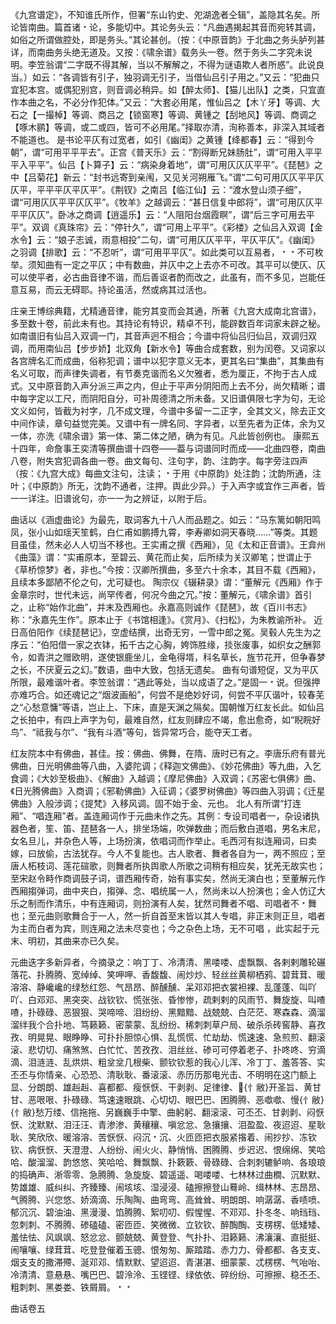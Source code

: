 <!-- { "loadSidebar": true } -->
《九宫谱定》，不知谁氏所作，但署“东山钓史、夗湖逸者仝辑”，盖隐其名矣。所论皆南曲。篇首诸﹡论，多能切中。其论务头云：“凡曲遇揭起其音而宛转其调，如俗之所谓做腔处，即是务头。”其论甚创。（按：《中原音韵》于北曲之务头胪列甚详，而南曲务头绝无道及。又按：《啸余谱》载务头一卷。然于务头二字究未说明。李笠翁谓“二字既不得其解，当以不解解之，不得为谜语欺人者所惑”。此说良当。）如云：“各调皆有引子，独羽调无引子，当借仙吕引子用之。”又云：“犯曲只宜犯本宫。或偶犯别宫，则音调必稍异。如【醉太师】、【猫儿出队】之类，只宜直作本曲之名，不必分作犯体。”又云：“大套必用尾，惟仙吕之【木丫牙】等调、大石之【一撮棹】等调、商吕之【锁窗寒】等调、黄锺之【刮地风】等调、商调之【啄木鹂】等调，或二或四，皆可不必用尾。”择取亦清，洵称善本，非深入其域者不能道也。
是书论平仄有过宽者，如引《幽闺》之黄锺【绛都春】云：“得到今朝”，谓“可用平平平去”。正宫《普天乐》云：“割得断兄妹肠肚”，谓“可用入平平平入平平”。仙吕【卜算子】云：“病染身着地”，谓“可用仄仄仄平平”。《琵琶》之中【吕菊花】新云：“封书远寄到亲闱，又见关河朔雁飞。”谓“二句可用仄仄平平仄仄平，平平平仄平仄平”。《荆钗》之南吕【临江仙】云：“渡水登山须子细”，谓“可用仄仄平平仄仄平”。《牧羊》之越调云：“甚日信复中郎将”，谓“可用仄仄平平平仄仄”。卧冰之商调【逍遥乐】云：“人阻阳台烟霞瞑”，谓“后三字可用去平平”。双调《真珠帘》云：“停针久”，谓“可用上平平”。《彩楼》之仙吕入双调【金水令】云：“娘子志诚，雨意相投”二句，谓“可用仄仄平平，平仄平仄”。《幽闺》之羽调【排歌】云：“不忍听”，谓“可用平平仄”。如此类可以互易者，﹡﹡不可枚举。须知曲有一定之平仄；中有数曲，并仄中之上去亦不可改。其平可以使仄、仄可以使平者，必古曲音律不谐，而后善讴者酌而改之，此虽有，而不多见，岂能任意互易，而云无碍耶。持论虽活，然或病其过活也。


庄亲王博综典籍，尤精通音律，能穷其变而会其通，所著《九宫大成南北宫谱》，多至数十卷，前此未有也。其持论有特识，精卓不刊，能辟数百年词家未辟之秘。如南谱旧有仙吕入双调一门，其音声迥不相合；今谱中将仙吕归仙吕，双调归双调，而用南仙吕【步步娇】北双角【新水令】等曲合成套数，别为闰卷。又词家以各宫牌名汇而成曲，俗称犯调；谱中以犯字意义无本，更其名曰“集曲”，其集曲有名义可取，而声律失调者，有节奏克谐而名义欠雅者，悉为厘正，不拘于古人成式。又中原音韵入声分派三声之内，但止于平声分阴阳而上去不分，尚欠精晰；谱中每字定以工尺，而阴阳自分，可补周德清之所未备。又旧谱俱限七字为句，无论文义如何，皆截为衬字，几不成文理，今谱中多留一二正字，全其文义，除去正文中间作读，章句益觉完美。又谱中有一牌名同、字异者，以至先者为正体，余为又一体，亦洗《啸余谱》第一体、第二体之陋，确为有见。凡此皆创例也。
康熙五十四年，命詹事王奕清等撰曲谱十四卷——葢与词谱同时而成——北曲四卷，南曲八卷，附失宫犯调各曲一卷。曲文每句、注句字，韵、注韵字。每字旁注四声（按：《九宫大成》每曲文注句，注读；﹡于用《中原韵》处注韵；沈韵所通，注叶；《中原韵》所无，沈韵不通者，注押。舆此少异。）于入声字或宜作三声者，皆一一详注。旧谱讹句，亦一一为之辨证，以附于后。


曲话以《涵虚曲论》为最先，取词客九十八人而品题之。如云：“马东篱如朝阳鸣凤，张小山如瑶天笙鹤，白仁甫如鹏搏九霄，李寿卿如洞天春晓……”等类。其题目虽佳，然未必人人切当不移也。王实甫之撰《西厢》，见《太和正音谱》。王弇州《曲藻》谓：“实甫原本，至碧云、黄花而止矣，后所续为关汉卿笔；世谓止于《草桥惊梦》者，非也。”今按：汉卿所撰曲，多至六十余本，其目不载《西厢》，且续本多鄙陋不伦之句，尤可疑也。
陶宗仪《辍耕录》谓：“董解元《西厢》作于金章宗时，世代未远，尚罕传者，何况今曲之冗。”按：董解元，《啸余谱》首引之，止称“始作北曲”，并末及西厢也。永嘉高则诚作《琵琶》，故《百川书志》称：“永嘉先生作”。原本止于《书馆相逢》。《赏月》、《扫松》，为朱教谕所补。
近日高伯阳作《续琵琶记》，空虚结撰，出奇无穷，一雪中郎之冤。吴毂人先生为之序云：“伯阳借一家之衣钵，拓千古之心胸，姱饰胜缘，掞张废事，如织女之酬郭令，如青洪之赠欧明，遂使银鹿坐儿，金龟得壻，科名草长，旌节花开，但争春梦之长，不厌夏云之幻。”数语，曲中大致，包括无遗矣。
曲有句谱短促，又为平仄所限，最难谐叶者。李笠翁谓：“遇此等处，当以成语了之。”是固一﹡说。但强押亦难巧合。如还魂记之“烟波画船”，何尝不是绝妙好词，何尝不平仄谐叶，较春芜之“心愁意慵”等语，岂止上、下床，直是天渊之隔矣。国朝惟万红友长此。如仙吕之长拍中，有四上声字为句，最难自然，红友则肆应不竭，愈出愈奇，如“睨睆好鸟”、“祗我与尔”、“我有斗酒”等句，皆异常巧合，能夺天工者。


红友院本中有佛曲，甚佳。按：佛曲、佛舞，在隋、唐时已有之。李唐乐府有普光佛曲，日光明佛曲等八曲，入婆陀调；《释迦文佛曲》、《妙花佛曲》等九曲，入乞食调；《大妙至极曲》、《解曲》入越调；《摩尼佛曲》入双调；《苏密七俱佛》曲、《日光腾佛曲》入商调；《邪勒佛曲》入征调；《婆罗树佛曲》等四曲入羽调；《迁星佛曲》入般涉调；《提梵》入移风调。固不始于金、元也。
北人有所谓“打连厢”、“唱连厢”者。盖连厢词作于元曲未作之先。其例：专设司唱者一，杂设诸执器色者，笙、笛、琵琶各一人，排坐场端，吹弹数曲；而后敷白道唱，男名末尼，女名旦儿，并杂色人等，上场扮演，依唱词而作举止。毛西河有拟连厢词，曰卖嫁，曰放偷，古法犹存。今人不复能也。古人歌者、舞者各自为一，两不照应；至唐人柘枝词、莲花碹歌，则舞者所执舆歌人所歌之词稍有相应矣，犹羌无故实也；至宋赵令畤作商调鼓子词，谱西厢传奇，始有事实矣，然尚无演白也；至董解元作西厢搊弹词，曲中夹白，搊弹、念、唱统属一人，然尚未以人扮演也；金人仿辽大乐之制而作清乐，中有连厢词，则扮演有人矣，犹然司舞者不唱、司唱者不﹡舞也；至元曲则歌舞合于一人，然一折自首至末皆以其人专唱，非正末则正旦，唱者为主而白者为宾，则连厢之法未尽变也；今之杂色上场，无不可唱 ，此实起于元末、明初，其曲来亦已久矣。


元曲迭字多新异者，今摘录之：响丁丁、冷清清、黑喽喽、虚飘飘、各剌剌雕轮碾落花、扑腾腾、宽绰绰、笑呷呷、香馥馥、闹炒炒、轻丝丝黄柳栖鸦、碧茸茸、暖溶溶、静巉巉的绿愁红怨、气昂昂、醉醺醺、呆邓邓把衣裳袒裸、乱蓬蓬、叫吖吖、白邓邓、黑突突、战钦钦、慌张张、昏惨惨，疏剌剌的风雨节、舞旋旋、叫喳喳，扑碌碌、恶狠狠、哭啼啼、泪纷纷、黑黯黯、战兢兢、白茫茫、寒森森、滴溜溜绊我个合扑地、笃籁籁、密蒙蒙、乱纷纷、稀刺刺草户局、破杀杀砖窖静、喜孜孜、明晃晃、眼睁睁、可扑扑胆惊心惧、乱慌慌、忙劫劫、慌速速、急煎煎、翻滚滚、悲切切、痛煞煞、白忙忙、苦孜孜、泪丝丝、碜可可停着老子、扑咚咚、穷滴滴、泪涟涟、乱烘烘、粗坌坌几根柴、颤钦钦惹的我心儿浑、冷丁丁、羞答答、实丕丕与你情亲、心恐恐、清耿耿、番滚滚、赤历历那电光击、不明明在这门额上显、分朗朗、雄赳赳、喜都都、瘦恹恹、干剥剥、足律律、{忄敝}开圣旨、黄甘甘、恶哏哏、扑碌碌、笃速速眼跳、心切切、眼巴巴、困腾腾、恶噷噷、慢{忄敝}{忄敝}愁万缕、信拖拖、另巍巍手中擎、曲躬躬、翻滚滚、可丕丕、甘剥剥、闷恹恹、沈默默、泪汪汪、青渗渗、黄穰穰、嗔忿忿、急攘攘、泪盈盈、夜迢迢、星耿耿、笑欣欣、暖溶溶、苦恹恹、闷沉﹡沉、火匝匝把衣服紧揝着、闹抄抄、冻钦钦、病恹恹、天澄澄、人纷纷、闹火火、静悄悄、困腾腾、步迟迟、恨绵绵、笑哈哈、酸溜溜、韵悠悠、笑哈哈、舞飘飘、扑簌簌、骨碌碌、合刺刺辘鲈响、各琅琅的捣确声、淅零零、急腾腾、急旋旋、碧遥遥、喝喽喽、七林林过曲橺、沉默默、势雄雄、威纠纠、齐臻臻、闹垓垓、湿浸浸、磕擦擦登山蓦岭、缉林林、志昂昂、气腾腾、兴您悠、娇滴滴、乐陶陶、曲弯弯、高耸耸、明朗朗、响潺潺、香啧喷、郁沉沉、碧油油、黑漫漫、馅腾腾、絮叨叨、假惺惺、不邓邓、扑冬冬、响珰珰、忽刺刺、不腾腾、碜磕磕、密匝匝、笑微微、立钦钦、醉醄醄、支楞楞、低矮矮、羞怯怯、风飒飒、怒忿忿、颤兢兢、黄登登、气扑扑、泪籁籁、沸瀼瀼、直挺挺、闹嚷嚷、绿茸茸、吃登登催着玉骢、恨匆匆、厮踏踏、赤力力、骨都都、各支支、烟支支的撒滞殢、涎邓邓、情默默、望迢迢、青湛湛、细蒙蒙、忒楞楞、气咍咍、冷清清、意悬悬、嘴巴巴、碧泠泠、玉铿铿、绿依依、碎纷纷、可擦擦、稳丕丕、粗刺刺、黑娄娄、铁屑屑。﹡﹡


曲话卷五
